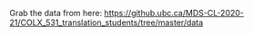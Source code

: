 Grab the data from here: https://github.ubc.ca/MDS-CL-2020-21/COLX_531_translation_students/tree/master/data
